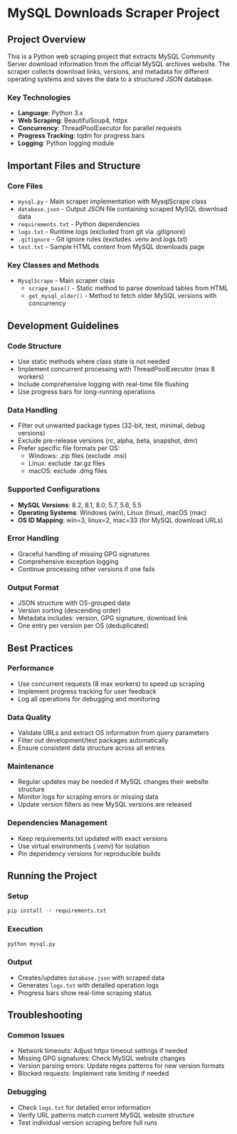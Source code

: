 # MySQL Downloads Scraper Project

## Project Overview

This is a Python web scraping project that extracts MySQL Community Server download information from the official MySQL archives website. The scraper collects download links, versions, and metadata for different operating systems and saves the data to a structured JSON database.

### Key Technologies
- **Language**: Python 3.x
- **Web Scraping**: BeautifulSoup4, httpx
- **Concurrency**: ThreadPoolExecutor for parallel requests
- **Progress Tracking**: tqdm for progress bars
- **Logging**: Python logging module

## Important Files and Structure

### Core Files
- `mysql.py` - Main scraper implementation with MysqlScrape class
- `database.json` - Output JSON file containing scraped MySQL download data
- `requirements.txt` - Python dependencies
- `logs.txt` - Runtime logs (excluded from git via .gitignore)
- `.gitignore` - Git ignore rules (excludes .venv and logs.txt)
- `test.txt` - Sample HTML content from MySQL downloads page

### Key Classes and Methods
- `MysqlScrape` - Main scraper class
  - `scrape_base()` - Static method to parse download tables from HTML
  - `get_mysql_older()` - Method to fetch older MySQL versions with concurrency

## Development Guidelines

### Code Structure
- Use static methods where class state is not needed
- Implement concurrent processing with ThreadPoolExecutor (max 8 workers)
- Include comprehensive logging with real-time file flushing
- Use progress bars for long-running operations

### Data Handling
- Filter out unwanted package types (32-bit, test, minimal, debug versions)
- Exclude pre-release versions (rc, alpha, beta, snapshot, dmr)
- Prefer specific file formats per OS:
  - Windows: .zip files (exclude .msi)
  - Linux: exclude .tar.gz files
  - macOS: exclude .dmg files

### Supported Configurations
- **MySQL Versions**: 8.2, 8.1, 8.0, 5.7, 5.6, 5.5
- **Operating Systems**: Windows (win), Linux (linux), macOS (mac)
- **OS ID Mapping**: win=3, linux=2, mac=33 (for MySQL download URLs)

### Error Handling
- Graceful handling of missing GPG signatures
- Comprehensive exception logging
- Continue processing other versions if one fails

### Output Format
- JSON structure with OS-grouped data
- Version sorting (descending order)
- Metadata includes: version, GPG signature, download link
- One entry per version per OS (deduplicated)

## Best Practices

### Performance
- Use concurrent requests (8 max workers) to speed up scraping
- Implement progress tracking for user feedback
- Log all operations for debugging and monitoring

### Data Quality
- Validate URLs and extract OS information from query parameters
- Filter out development/test packages automatically
- Ensure consistent data structure across all entries

### Maintenance
- Regular updates may be needed if MySQL changes their website structure
- Monitor logs for scraping errors or missing data
- Update version filters as new MySQL versions are released

### Dependencies Management
- Keep requirements.txt updated with exact versions
- Use virtual environments (.venv) for isolation
- Pin dependency versions for reproducible builds

## Running the Project

### Setup
```bash
pip install -r requirements.txt
```

### Execution
```bash
python mysql.py
```

### Output
- Creates/updates `database.json` with scraped data
- Generates `logs.txt` with detailed operation logs
- Progress bars show real-time scraping status

## Troubleshooting

### Common Issues
- Network timeouts: Adjust httpx timeout settings if needed
- Missing GPG signatures: Check MySQL website changes
- Version parsing errors: Update regex patterns for new version formats
- Blocked requests: Implement rate limiting if needed

### Debugging
- Check `logs.txt` for detailed error information
- Verify URL patterns match current MySQL website structure
- Test individual version scraping before full runs